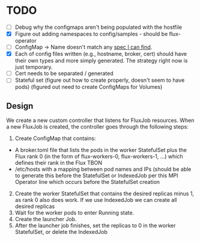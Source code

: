 # TODO

- [ ] Debug why the configmaps aren't being populated with the hostfile
- [x] Figure out adding namespaces to config/samples - should be flux-operator
- [ ] ConfigMap -> Name doesn't match any [spec I can find](https://github.com/kubernetes/api/blob/e9a69791a998e7ead3a95fec1e420d52d62aa0f8/core/v1/types.go#L1605).
- [x] Each of config files written (e.g., hostname, broker, cert) should have their own types and more simply generated. The strategy right now is just temporary.
- [ ] Cert needs to be separated / generated
- [ ] Stateful set (figure out how to create properly, doesn't seem to have pods) (figured out need to create ConfigMaps for Volumes)

## Design

We create a new custom controller that listens for FluxJob resources. When a new FluxJob is created, the controller goes through the following steps:

 1. Create ConfigMap that contains:
   - A broker.toml file that lists the pods in the worker StatefulSet plus the Flux rank 0 (in the form of flux-workers-0, flux-workers-1, ...) which defines their rank in the Flux TBON
   - /etc/hosts with a mapping between pod names and IPs (should be able to generate this before the StatefulSet  or IndexedJob per this MPI Operator line which occurs before the StatefulSet creation
 2. Create the worker StatefulSet that contains the desired replicas minus 1, as rank 0 also does work. If we use IndexedJob  we can create all desired replicas
 3. Wait for the worker pods to enter Running state.
 4. Create the launcher Job.
 5. After the launcher job finishes, set the replicas to 0 in the worker StatefulSet, or delete the IndexedJob 
